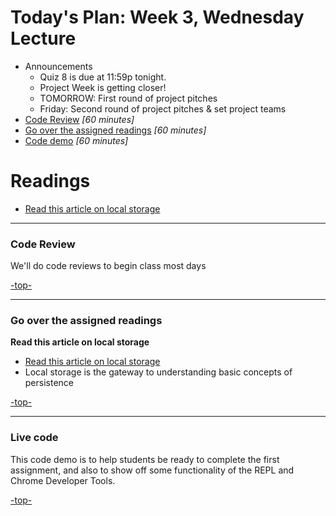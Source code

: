 <a id="top"></a>
# Today's Plan: Week 3, Wednesday Lecture

- Announcements
  - Quiz 8 is due at 11:59p tonight.
  - Project Week is getting closer!
  - TOMORROW: First round of project pitches
  - Friday: Second round of project pitches & set project teams
- [Code Review](#codereview) *[60 minutes]*
- [Go over the assigned readings](#readings) *[60 minutes]*
- [Code demo](#code) *[60 minutes]*

# Readings

- [Read this article on local storage](http://diveintohtml5.info/storage.html)

---

<a id="codereview"></a>
### Code Review

We'll do code reviews to begin class most days

[-top-](#top)

---

<a id="readings"></a>
### Go over the assigned readings

**Read this article on local storage**

- [Read this article on local storage](http://diveintohtml5.info/storage.html)
- Local storage is the gateway to understanding basic concepts of persistence

[-top-](#top)

---

<a id="code"></a>
### Live code

This code demo is to help students be ready to complete the first assignment, and also to show off some functionality of the REPL and Chrome Developer Tools.

[-top-](#top)
